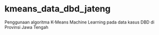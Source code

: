 # kmeans_data_dbd_jateng
Penggunaan algoritma K-Means Machine Learning pada data kasus DBD di Provinsi Jawa Tengah
